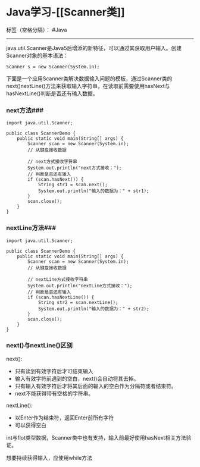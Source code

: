 ﻿# Java学习-[[Scanner类]]

标签（空格分隔）： #Java

---

java.util.Scanner是Java5后增添的新特征，可以通过其获取用户输入。创建Scanner对象的基本语法：

    Scanner s = new Scanner(System.in);

下面是一个应用Scanner类解决数据输入问题的模板，通过Scanner类的next()nextLine()方法来获取输入字符串，在读取前需要使用hasNext与hasNextLine()判断是否还有输入数据。

### next方法###

    import java.util.Scanner; 
     
    public class ScannerDemo {
        public static void main(String[] args) {
            Scanner scan = new Scanner(System.in);
            // 从键盘接收数据
     
            // next方式接收字符串
            System.out.println("next方式接收：");
            // 判断是否还有输入
            if (scan.hasNext()) {
                String str1 = scan.next();
                System.out.println("输入的数据为：" + str1);
            }
            scan.close();
        }
    }

### nextLine方法###


    import java.util.Scanner;
     
    public class ScannerDemo {
        public static void main(String[] args) {
            Scanner scan = new Scanner(System.in);
            // 从键盘接收数据
     
            // nextLine方式接收字符串
            System.out.println("nextLine方式接收：");
            // 判断是否还有输入
            if (scan.hasNextLine()) {
                String str2 = scan.nextLine();
                System.out.println("输入的数据为：" + str2);
            }
            scan.close();
        }
    }

### next()与nextLine()区别

next():
 - 只有读到有效字符后才可结束输入
 - 输入有效字符前遇到的空白，next()会自动将其去掉。
 - 只有输入有效字符后才将其后面的输入的空白作为分隔符或者结束符。
 - next不能获得带有空格的字符串。

 nextLine():
  - 以Enter作为结束符，返回Enter前所有字符
  - 可以获得空白

int与flot类型数据，Scanner类中也有支持，输入前最好使用hasNext相关方法验证。

想要持续获得输入，应使用while方法

